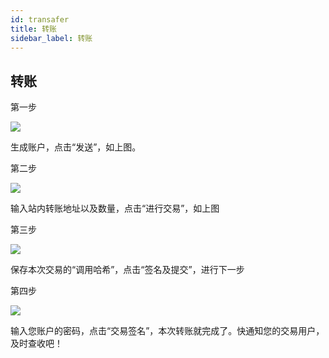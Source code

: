 ```yaml
---
id: transafer
title: 转账
sidebar_label: 转账
---
```


## 转账

第一步

![](assets/build/47.png)

生成账户，点击“发送”，如上图。

第二步

![](assets/build/48.png)

输入站内转账地址以及数量，点击“进行交易”，如上图

第三步

![](assets/build/49.png)


保存本次交易的“调用哈希”，点击“签名及提交”，进行下一步


第四步

![](assets/build/50.png)

输入您账户的密码，点击“交易签名”，本次转账就完成了。快通知您的交易用户，及时查收吧！
